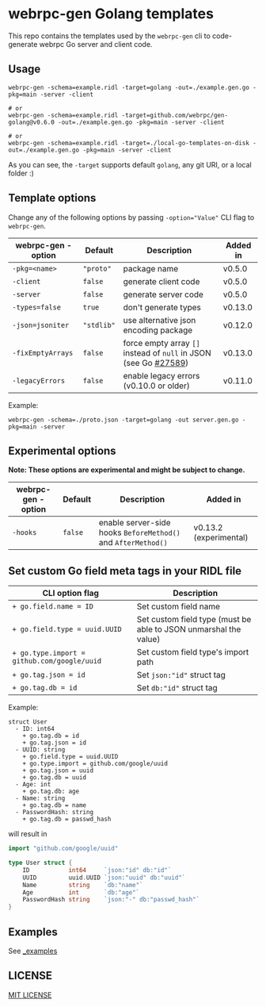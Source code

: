 webrpc-gen Golang templates
===============================

This repo contains the templates used by the `webrpc-gen` cli to code-generate
webrpc Go server and client code.


## Usage

```
webrpc-gen -schema=example.ridl -target=golang -out=./example.gen.go -pkg=main -server -client

# or 
webrpc-gen -schema=example.ridl -target=github.com/webrpc/gen-golang@v0.6.0 -out=./example.gen.go -pkg=main -server -client

# or
webrpc-gen -schema=example.ridl -target=./local-go-templates-on-disk -out=./example.gen.go -pkg=main -server -client
```

As you can see, the `-target` supports default `golang`, any git URI, or a local folder :)

## Template options
Change any of the following options by passing `-option="Value"` CLI flag to `webrpc-gen`.

| webrpc-gen -option | Default    | Description                                                                 | Added in |
|--------------------|------------|-----------------------------------------------------------------------------|----------|
| `-pkg=<name>`      | `"proto"`  | package name                                                                | v0.5.0   |
| `-client`          | `false`    | generate client code                                                        | v0.5.0   |
| `-server`          | `false`    | generate server code                                                        | v0.5.0   |
| `-types=false`     | `true`     | don't generate types                                                        | v0.13.0  |
| `-json=jsoniter`   | `"stdlib"` | use alternative json encoding package                                       | v0.12.0  |
| `-fixEmptyArrays`  | `false`    | force empty array `[]` instead of `null` in JSON (see Go [#27589][go27589]) | v0.13.0  |
| `-legacyErrors`    | `false`    | enable legacy errors (v0.10.0 or older)                                     | v0.11.0  |

Example:
```
webrpc-gen -schema=./proto.json -target=golang -out server.gen.go -pkg=main -server
```

## Experimental options
**Note: These options are experimental and might be subject to change.**

| webrpc-gen -option | Default    | Description                                                   | Added in               |
|--------------------|------------|---------------------------------------------------------------|------------------------|
| `-hooks`           | `false`    | enable server-side hooks `BeforeMethod()` and `AfterMethod()` | v0.13.2 (experimental) |

## Set custom Go field meta tags in your RIDL file

| CLI option flag                              | Description                                                      |
|----------------------------------------------|------------------------------------------------------------------|
| `+ go.field.name = ID`                       | Set custom field name                                            |
| `+ go.field.type = uuid.UUID`                | Set custom field type (must be able to JSON unmarshal the value) |
| `+ go.type.import = github.com/google/uuid`  | Set custom field type's import path                              |
| `+ go.tag.json = id`                         | Set `json:"id"` struct tag                                       |
| `+ go.tag.db = id`                           | Set `db:"id"` struct tag                                         |

Example:
```ridl
struct User
  - ID: int64
    + go.tag.db = id
    + go.tag.json = id
  - UUID: string
    + go.field.type = uuid.UUID
    + go.type.import = github.com/google/uuid
    + go.tag.json = uuid
    + go.tag.db = uuid
  - Age: int
    + go.tag.db: age
  - Name: string
    + go.tag.db = name
  - PasswordHash: string
    + go.tag.db = passwd_hash
```

will result in

```go
import "github.com/google/uuid"

type User struct {
	ID           int64     `json:"id" db:"id"`
	UUID         uuid.UUID `json:"uuid" db:"uuid"`
	Name         string    `db:"name"`
	Age          int       `db:"age"`
	PasswordHash string    `json:"-" db:"passwd_hash"`
}
```

## Examples

See [_examples](./_examples)

## LICENSE

[MIT LICENSE](./LICENSE)

[go27589]: https://github.com/golang/go/issues/27589
